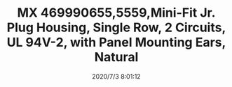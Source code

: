 ﻿---
layout: post 
title: MX 469990655,5559,Mini-Fit Jr. Plug Housing, Single Row, 2 Circuits, UL 94V-2, with Panel Mounting Ears, Natural
tags: 5557
categories: housing-terminal
overview: Mini-Fit Jr. Plug Housing, Single Row, 2 Circuits, UL 94V-2, with Panel Mounting Ears, Natural
series: 5557
part_number: 469990655
thumb_img: static/202007/419-thumb-20200703160159.jpg
image: static/202007/419-20200703160159.jpg
date: 2020/7/3 8:01:12
---



